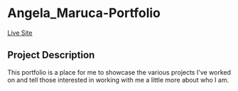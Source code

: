 # Angela_Maruca-Portfolio
<a href="https://aamaruca.github.io/Angela_Maruca-Portfolio/" rel="nofollow"> Live Site</a>

## Project Description
This portfolio is a place for me to showcase the various projects I've worked on and tell those interested in working with me a little more about who I am.






